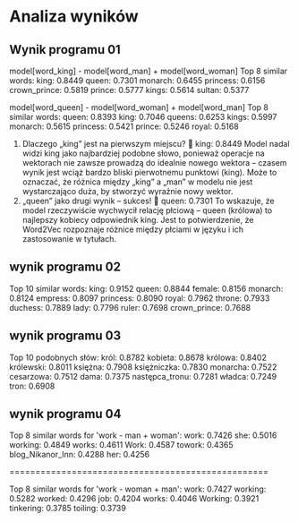 # Analiza wyników

## Wynik programu 01

model[word_king] - model[word_man] + model[word_woman]
Top 8 similar words:
king: 0.8449
queen: 0.7301
monarch: 0.6455
princess: 0.6156
crown_prince: 0.5819
prince: 0.5777
kings: 0.5614
sultan: 0.5377

model[word_queen] - model[word_woman] + model[word_man] 
Top 8 similar words:
queen: 0.8393
king: 0.7046
queens: 0.6253
kings: 0.5997
monarch: 0.5615
princess: 0.5421
prince: 0.5246
royal: 0.5168


1. Dlaczego „king” jest na pierwszym miejscu? 👑
king: 0.8449
Model nadal widzi king jako najbardziej podobne słowo, ponieważ operacje na wektorach nie zawsze prowadzą do idealnie nowego wektora – czasem wynik jest wciąż bardzo bliski pierwotnemu punktowi (king).
Może to oznaczać, że różnica między „king” a „man” w modelu nie jest wystarczająco duża, by stworzyć wyraźnie nowy wektor.
2. „queen” jako drugi wynik – sukces! 👸
queen: 0.7301
To wskazuje, że model rzeczywiście wychwycił relację płciową – queen (królowa) to najlepszy kobiecy odpowiednik king.
Jest to potwierdzenie, że Word2Vec rozpoznaje różnice między płciami w języku i ich zastosowanie w tytułach.


## wynik programu 02
Top 10 similar words:
king: 0.9152
queen: 0.8844
female: 0.8156
monarch: 0.8124
empress: 0.8097
princess: 0.8090
royal: 0.7962
throne: 0.7933
duchess: 0.7889
lady: 0.7796
ruler: 0.7698
crown_prince: 0.7688

## wynik programu 03

Top 10 podobnych słów:
król: 0.8782
kobieta: 0.8678
królowa: 0.8402
królewski: 0.8011
księżna: 0.7908
księżniczka: 0.7830
monarcha: 0.7522
cesarzowa: 0.7512
dama: 0.7375
następca_tronu: 0.7281
władca: 0.7249
tron: 0.6908


## wynik programu 04
Top 8 similar words for 'work - man + woman':
work: 0.7426
she: 0.5016
working: 0.4849
works: 0.4611
Work: 0.4587
towork: 0.4365
blog_Nikanor_Inn: 0.4288
her: 0.4256

==================================================

Top 8 similar words for 'work - woman + man':
work: 0.7427
working: 0.5282
worked: 0.4296
job: 0.4204
works: 0.4046
Working: 0.3921
tinkering: 0.3785
toiling: 0.3739